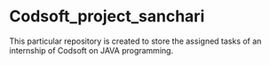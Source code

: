# Codsoft_project_sanchari
This particular repository is created to store the assigned tasks of an internship of Codsoft on JAVA programming.
